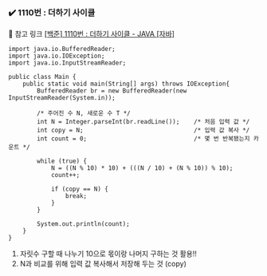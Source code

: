 ### ✔️ 1110번 : 더하기 사이클
🔗 참고 링크 
[[백준] 1110번 : 더하기 사이클 - JAVA [자바]](https://st-lab.tistory.com/42)
```
import java.io.BufferedReader;
import java.io.IOException;
import java.io.InputStreamReader;

public class Main {
	public static void main(String[] args) throws IOException{
		BufferedReader br = new BufferedReader(new InputStreamReader(System.in));
		
		/* 주어진 수 N, 새로운 수 T */
		int N = Integer.parseInt(br.readLine()); 	/* 처음 입력 값 */
		int copy = N; 								/* 입력 값 복사 */
		int count = 0;								/* 몇 번 반복됐는지 카운트 */
		
		while (true) {
			N = ((N % 10) * 10) + (((N / 10) + (N % 10)) % 10);
			count++;
			
			if (copy == N) {
				break;
			}
		}
		
		System.out.println(count);
	}
}
```

1. 자릿수 구할 때 나누기 10으로 몫이랑 나머지 구하는 것 활용!!
2. N과 비교를 위해 입력 값 복사해서 저장해 두는 것 (copy)



